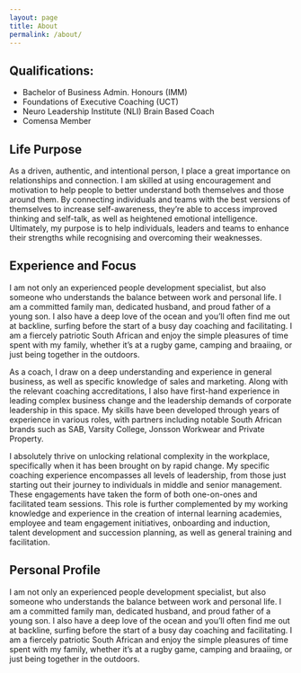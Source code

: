 ```yaml
---
layout: page
title: About
permalink: /about/
---
```


## Qualifications:
* Bachelor of Business Admin. Honours (IMM)
* Foundations of Executive Coaching (UCT)
* Neuro Leadership Institute (NLI) Brain Based Coach
* Comensa Member

## Life Purpose
As a driven, authentic, and intentional person, I place a great importance on relationships
and connection. I am skilled at using encouragement and motivation to help people
to better understand both themselves and those around them. By connecting individuals
and teams with the best versions of themselves to increase self-awareness, theyʼre
able to access improved thinking and self-talk, as well as heightened emotional intelligence.
Ultimately, my purpose is to help individuals, leaders and teams to enhance their
strengths while recognising and overcoming their weaknesses. 

## Experience and Focus
I am not only an experienced people development specialist, but also someone who
understands the balance between work and personal life. I am a committed family
man, dedicated husband, and proud father of a young son. I also have a deep love
of the ocean and youʼll often find me out at backline, surfing before the start of a
busy day coaching and facilitating. I am a fiercely patriotic South African and enjoy
the simple pleasures of time spent with my family, whether itʼs at a rugby game,
camping and braaiing, or just being together in the outdoors. 

As a coach, I draw on a deep understanding and experience in general business, as
well as specific knowledge of sales and marketing. Along with the relevant coaching
accreditations, I also have first-hand experience in leading complex business change
and the leadership demands of corporate leadership in this space. My skills have
been developed through years of experience in various roles, with partners including
notable South African brands such as SAB, Varsity College, Jonsson Workwear and
Private Property.

I absolutely thrive on unlocking relational complexity in the workplace, specifically
when it has been brought on by rapid change. My specific coaching experience
encompasses all levels of leadership, from those just starting out their journey to individuals
in middle and senior management. These engagements have taken the form of both
one-on-ones and facilitated team sessions. This role is further complemented by my
working knowledge and experience in the creation of internal learning academies,
employee and team engagement initiatives, onboarding and induction, talent development
and succession planning, as well as general training and facilitation. 

## Personal Profile
I am not only an experienced people development specialist, but also someone who
understands the balance between work and personal life. I am a committed family
man, dedicated husband, and proud father of a young son. I also have a deep love
of the ocean and youʼll often find me out at backline, surfing before the start of a
busy day coaching and facilitating. I am a fiercely patriotic South African and enjoy
the simple pleasures of time spent with my family, whether itʼs at a rugby game,
camping and braaiing, or just being together in the outdoors. 